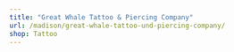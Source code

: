 ```yaml
---
title: "Great Whale Tattoo & Piercing Company"
url: /madison/great-whale-tattoo-und-piercing-company/
shop: Tattoo
---
```

